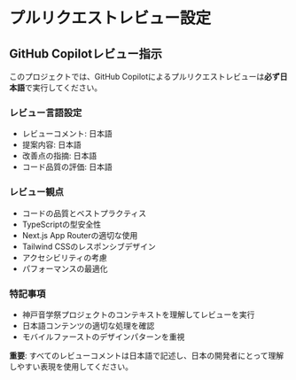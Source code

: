 # プルリクエストレビュー設定

## GitHub Copilotレビュー指示

このプロジェクトでは、GitHub Copilotによるプルリクエストレビューは**必ず日本語**で実行してください。

### レビュー言語設定

- レビューコメント: 日本語
- 提案内容: 日本語
- 改善点の指摘: 日本語
- コード品質の評価: 日本語

### レビュー観点

- コードの品質とベストプラクティス
- TypeScriptの型安全性
- Next.js App Routerの適切な使用
- Tailwind CSSのレスポンシブデザイン
- アクセシビリティの考慮
- パフォーマンスの最適化

### 特記事項

- 神戸音学祭プロジェクトのコンテキストを理解してレビューを実行
- 日本語コンテンツの適切な処理を確認
- モバイルファーストのデザインパターンを重視

**重要**: すべてのレビューコメントは日本語で記述し、日本の開発者にとって理解しやすい表現を使用してください。
